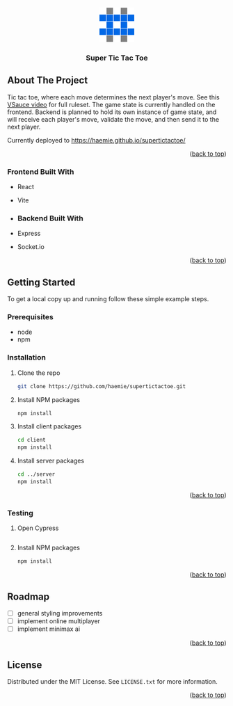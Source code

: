 <a name="readme-top"></a>

<!-- PROJECT LOGO -->
<br />
<div align="center">
  <a href="https://github.com/haemie/supertictactoe">
    <img src="client/public/logo.png" alt="Logo" width="80" height="80">
  </a>

  <h3 align="center">Super Tic Tac Toe</h3>
</div>

<!-- ABOUT THE PROJECT -->

## About The Project

Tic tac toe, where each move determines the next player's move. See this [VSauce video](https://www.youtube.com/shorts/_Na3a1ZrX7c) for full ruleset.
The game state is currently handled on the frontend. Backend is planned to hold its own instance of game state, and will receive each player's move, validate the move, and then send it to the next player.

Currently deployed to https://haemie.github.io/supertictactoe/

<p align="right">(<a href="#readme-top">back to top</a>)</p>

### Frontend Built With

- React
- Vite

- ### Backend Built With

- Express
- Socket.io

<p align="right">(<a href="#readme-top">back to top</a>)</p>

<!-- GETTING STARTED -->

## Getting Started

To get a local copy up and running follow these simple example steps.

### Prerequisites

- node
- npm

### Installation

1. Clone the repo
   ```sh
   git clone https://github.com/haemie/supertictactoe.git
   ```
2. Install NPM packages
   ```sh
   npm install
   ```

3. Install client packages
   ```sh
   cd client
   npm install
   ```
   
4. Install server packages
   ```sh
   cd ../server
   npm install
   ```

<p align="right">(<a href="#readme-top">back to top</a>)</p>

### Testing

1. Open Cypress

   ```npx cypress open

   ```

2. Install NPM packages
   ```sh
   npm install
   ```

<p align="right">(<a href="#readme-top">back to top</a>)</p>

<!-- ROADMAP -->

## Roadmap

- [ ] general styling improvements
- [ ] implement online multiplayer
- [ ] implement minimax ai

<p align="right">(<a href="#readme-top">back to top</a>)</p>

<!-- LICENSE -->

## License

Distributed under the MIT License. See `LICENSE.txt` for more information.

<p align="right">(<a href="#readme-top">back to top</a>)</p>
